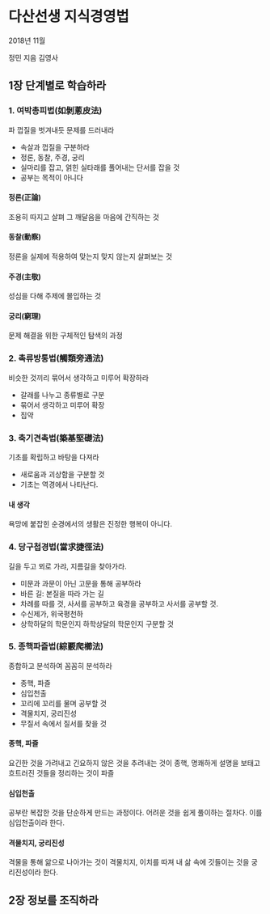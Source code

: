 # 다산선생 지식경영법
2018년 11월 

정민 지음
김영사

## 1장 단계별로 학습하라

### 1. 여박총피법(如剝蔥皮法)
파 껍질을 벗겨내듯 문제를 드러내라

- 속살과 껍질을 구분하라
- 정론, 동찰, 주경, 궁리
- 실마리를 잡고, 얽힌 실타래를 풀어내는 단서를 잡을 것
- 공부는 목적이 아니다

#### 정론(正論)
조용히 따지고 살펴 그 깨달음을 마음에 간직하는 것

#### 동찰(動察)
정론을 실제에 적용하여 맞는지 맞지 않는지 살펴보는 것

#### 주경(主敬)
성심을 다해 주제에 몰입하는 것

#### 궁리(窮理)
문제 해결을 위한 구체적인 탐색의 과정

### 2. 촉류방통법(觸類旁通法)
비슷한 것끼리 묶어서 생각하고 미루어 확장하라

- 갈래를 나누고 종류별로 구분
- 묶어서 생각하고 미루어 확장
- 집약

### 3. 축기견촉법(築基堅礎法)
기초를 확립하고 바탕을 다져라

- 새로움과 괴상함을 구분할 것
- 기초는 역경에서 나타난다.

#### 내 생각
욕망에 붙잡힌 순경에서의 생활은 진정한 행복이 아니다.

### 4. 당구첩경법(當求捷徑法)
길을 두고 뫼로 가랴, 지름길을 찾아가라.

- 미문과 과문이 아닌 고문을 통해 공부하라
- 바른 길: 본질을 따라 가는 길
- 차례를 따를 것, 사서를 공부하고 육경을 공부하고 사서를 공부할 것.
- 수신제가, 위국평천하
- 상학하달의 학문인지 하학상달의 학문인지 구분할 것

### 5. 종핵파즐법(綜覈爬櫛法)
종합하고 분석하여 꼼꼼히 분석하라

- 종핵, 파즐
- 심입천출
- 꼬리에 꼬리를 물며 공부할 것
- 격물치지, 궁리진성
- 무질서 속에서 질서를 찾을 것

#### 종핵, 파즐
요긴한 것을 가려내고 긴요하지 않은 것을 추려내는 것이 종핵, 명쾌하게 설명을 보태고 흐트러진 것들을 정리하는 것이 파즐

#### 심입천출
공부란 복잡한 것을 단순하게 만드는 과정이다. 어려운 것을 쉽게 풀이하는 절차다. 이를 심입천출이라 한다.

#### 격물치지, 궁리진성
격물을 통해 앎으로 나아가는 것이 격물치지, 이치를 따져 내 삶 속에 깃들이는 것을 궁리진성이라 한다.

## 2장 정보를 조직하라